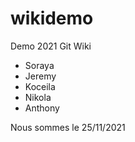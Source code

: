 # wikidemo
Demo 2021 Git Wiki
- Soraya
- Jeremy
- Koceila
- Nikola
- Anthony

Nous sommes le 25/11/2021
